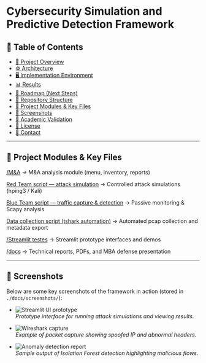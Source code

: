 # Cybersecurity Simulation and Predictive Detection Framework

## 📑 Table of Contents
- [📌 Project Overview](#-project-overview)
- [⚙️ Architecture](#️-architecture)
- [🖥️ Implementation Environment](#️-implementation-environment)
- [📊 Results](#-results)
- [🚀 Roadmap (Next Steps)](#-roadmap-next-steps)
- [📂 Repository Structure](#-repository-structure)
- [🔗 Project Modules & Key Files](#-project-modules--key-files)
- [📸 Screenshots](#-screenshots)
- [📝 Academic Validation](#-academic-validation)
- [📜 License](#-license)
- [📧 Contact](#-contact)

---

## 🔗 Project Modules & Key Files

[/M&A](./M&A) → M&A analysis module (menu, inventory, reports)

[Red Team script — attack simulation](./M&A/Red_team_ataque_OKAY.py) → Controlled attack simulations (hping3 / Kali)

[Blue Team script — traffic capture & detection](./M&A/Blue_team_detecção_OKAY.py) → Passive monitoring & Scapy analysis

[Data collection script (tshark automation)](./M&A/Coleta_dados-OKAY.py) → Automated pcap collection and metadata export

[/Streamlit testes](./Streamlit%20testes) → Streamlit prototype interfaces and demos

[/docs](./docs) → Technical reports, PDFs, and MBA defense presentation

---

## 📸 Screenshots

Below are some key screenshots of the framework in action (stored in `./docs/screenshots/`):

- ![Streamlit UI prototype](./docs/screenshots/streamlit_ui.png)  
  *Prototype interface for running attack simulations and viewing results.*

- ![Wireshark capture](./docs/screenshots/wireshark_capture.png)  
  *Example of packet capture showing spoofed IP and abnormal headers.*

- ![Anomaly detection report](./docs/screenshots/anomaly_report.png)  
  *Sample output of Isolation Forest detection highlighting malicious flows.*
